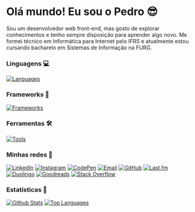 # Olá mundo! Eu sou o Pedro 😎

Sou um desenvolvedor web front-end, mas gosto de explorar conhecimentos e tenho sempre disposição para aprender algo novo.
Me formei técnico em Informática para Internet pelo IFRS e atualmente estou cursando bacharelo em Sistemas de Informação na FURG.

### Linguagens 💻

[![Languages](https://skillicons.dev/icons?i=html,css,js,ts,php,py,c,java,lua)](https://skillicons.dev)

### Frameworks 🧩

[![Frameworks](https://skillicons.dev/icons?i=react,tailwind,bootstrap,flask,nodejs,jquery,alpinejs,django,laravel,astro)](https://skillicons.dev)

### Ferramentas 🛠️

[![Tools](https://skillicons.dev/icons?i=git,github,vscode,mysql,sqlite)](https://skillicons.dev)

### Minhas redes 📱

[![LinkedIn](https://img.shields.io/badge/linkedin-0A66C2?style=for-the-badge&logo=linkedin&logoColor=white)](https://www.linkedin.com/in/pedrogmachado/)
[![Instagram](https://img.shields.io/badge/instagram-E4405F?style=for-the-badge&logo=instagram&logoColor=white)](https://www.instagram.com/pedrogmchd/)
[![CodePen](https://img.shields.io/badge/codepen-000000?style=for-the-badge&logo=codepen&logoColor=white)](https://codepen.io/pedromchd)
[![Email](https://img.shields.io/badge/email-0078D4?style=for-the-badge&logo=microsoft%20outlook&logoColor=white)](mailto:pedro.garcia.machado@outlook.com)
[![GitHub](https://img.shields.io/badge/github-181717?style=for-the-badge&logo=github&logoColor=white)](https://github.com/pedromchd)
[![Last.fm](https://img.shields.io/badge/last.fm-D51007?style=for-the-badge&logo=lastdotfm&logoColor=white)](https://www.last.fm/user/pedromchd)
[![Duolingo](https://img.shields.io/badge/duolingo-58CC02?style=for-the-badge&logo=duolingo&logoColor=white)](https://www.duolingo.com/profile/pedromchd)
[![Goodreads](https://img.shields.io/badge/goodreads-372213?style=for-the-badge&logo=goodreads&logoColor=white)](https://www.goodreads.com/user/show/162433675-pedro-machado)
[![Stack Overflow](https://img.shields.io/badge/stack%20overflow-F58025?style=for-the-badge&logo=stack%20overflow&logoColor=white)](https://stackoverflow.com/users/19809517/pedromchd)

### Estatísticas 🤖

[![Github Stats](https://github-readme-stats.vercel.app/api?username=pedromchd&theme=transparent&show_icons=true&rank_icon=github&number_format=long&custom_title=Github%20Stats&line_height=24&hide=issues&include_all_commits=true)](https://github.com/anuraghazra/github-readme-stats)
[![Top Languages](https://github-readme-stats.vercel.app/api/top-langs/?username=pedromchd&theme=transparent&layout=compact&langs_count=6&custom_title=Top%20Languages&size_weight=0.5&count_weight=0.5&hide=scss,blade,handlebars,hack&exclude_repo=bicyclus-serious-game,ptd-php-refactor)](https://github.com/anuraghazra/github-readme-stats)
